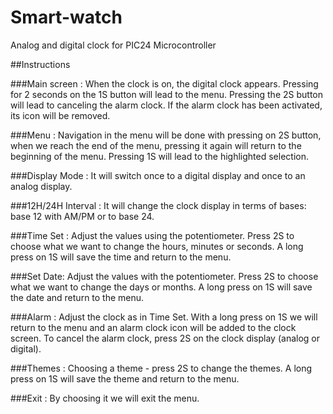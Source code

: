 # Smart-watch
Analog and digital clock for PIC24 Microcontroller

##Instructions

###Main screen :
When the clock is on, the digital clock appears.
Pressing for 2 seconds on the 1S button will lead to the menu.
Pressing the 2S button will lead to canceling the alarm clock. If the alarm clock has been activated, its icon will be removed.

###Menu :
Navigation in the menu will be done with pressing on 2S button, when we reach the end of the menu, pressing it again will return to the beginning of the menu.
Pressing 1S will lead to the highlighted selection.

###Display Mode :
It will switch once to a digital display and once to an analog display.

###12H/24H Interval :
It will change the clock display in terms of bases: base 12 with AM/PM or to base 24.

###Time Set :
Adjust the values using the potentiometer.
Press 2S to choose what we want to change the hours, minutes or seconds.
A long press on 1S will save the time and return to the menu.

###Set Date:
Adjust the values with the potentiometer.
Press 2S to choose what we want to change the days or months.
A long press on 1S will save the date and return to the menu.

###Alarm :
Adjust the clock as in Time Set.
With a long press on 1S we will return to the menu and an alarm clock icon will be added to the clock screen.
To cancel the alarm clock, press 2S on the clock display (analog or digital).

###Themes :
Choosing a theme - press 2S to change the themes.
A long press on 1S will save the theme and return to the menu.

###Exit :
By choosing it we will exit the menu.
